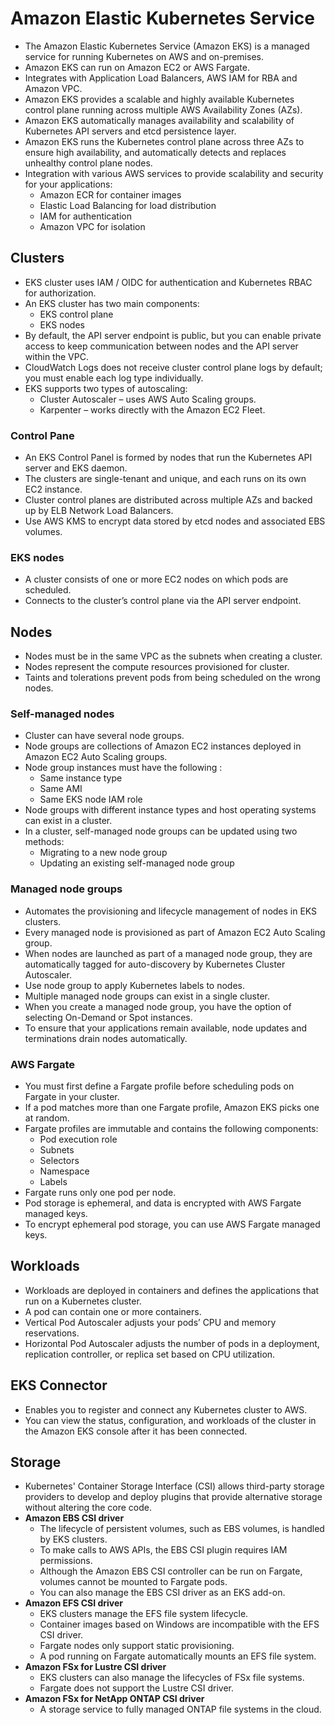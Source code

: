 # Amazon Elastic Kubernetes Service

- The Amazon Elastic Kubernetes Service (Amazon EKS) is a managed service for running Kubernetes on AWS and on-premises.
- Amazon EKS can run on Amazon EC2 or AWS Fargate.
- Integrates with Application Load Balancers, AWS IAM for RBA and Amazon VPC.
- Amazon EKS provides a scalable and highly available Kubernetes control plane running across multiple AWS Availability Zones (AZs).
- Amazon EKS automatically manages availability and scalability of Kubernetes API servers and etcd persistence layer.
- Amazon EKS runs the Kubernetes control plane across three AZs to ensure high availability, and automatically detects and replaces unhealthy control plane nodes.
- Integration with various AWS services to provide scalability and security for your applications:
  - Amazon ECR for container images
  - Elastic Load Balancing for load distribution
  - IAM for authentication
  - Amazon VPC for isolation
## Clusters
 - EKS cluster uses IAM / OIDC for authentication and Kubernetes RBAC for authorization.
 - An EKS cluster has two main components:
   - EKS control plane
   - EKS nodes   
 - By default, the API server endpoint is public, but you can enable private access to keep communication between nodes and the API server within the VPC.
 - CloudWatch Logs does not receive cluster control plane logs by default; you must enable each log type individually.
 - EKS supports two types of autoscaling:
   - Cluster Autoscaler – uses AWS Auto Scaling groups.
   - Karpenter – works directly with the Amazon EC2 Fleet.
### Control Pane
 - An EKS Control Panel is formed by nodes that run the Kubernetes API server and EKS daemon.
 - The clusters are single-tenant and unique, and each runs on its own EC2 instance.
 - Cluster control planes are distributed across multiple AZs and backed up by ELB Network Load Balancers.
 - Use AWS KMS to encrypt data stored by etcd nodes and associated EBS volumes.
### EKS nodes
 - A cluster consists of one or more EC2 nodes on which pods are scheduled.
 - Connects to the cluster’s control plane via the API server endpoint.
## Nodes
 - Nodes must be in the same VPC as the subnets when creating a cluster.
 - Nodes represent the compute resources provisioned for cluster.
 - Taints and tolerations prevent pods from being scheduled on the wrong nodes.
### Self-managed nodes
 - Cluster can have several node groups.
 - Node groups are collections of Amazon EC2 instances deployed in Amazon EC2 Auto Scaling groups.
 - Node group instances must have the following :
   - Same instance type
   - Same AMI
   - Same EKS node IAM role
 - Node groups with different instance types and host operating systems can exist in a cluster.
 - In a cluster, self-managed node groups can be updated using two methods:
   - Migrating to a new node group
   - Updating an existing self-managed node group
### Managed node groups
 - Automates the provisioning and lifecycle management of nodes in EKS clusters.
 - Every managed node is provisioned as part of Amazon EC2 Auto Scaling group.
 - When nodes are launched as part of a managed node group, they are automatically tagged for auto-discovery by Kubernetes Cluster Autoscaler.
 - Use node group to apply Kubernetes labels to nodes.
 - Multiple managed node groups can exist in a single cluster.
 - When you create a managed node group, you have the option of selecting On-Demand or Spot instances.
 - To ensure that your applications remain available, node updates and terminations drain nodes automatically.
### AWS Fargate
 - You must first define a Fargate profile before scheduling pods on Fargate in your cluster.
 - If a pod matches more than one Fargate profile, Amazon EKS picks one at random.
 - Fargate profiles are immutable and contains the following components:
   - Pod execution role
   - Subnets
   - Selectors
   - Namespace
   - Labels
- Fargate runs only one pod per node.
- Pod storage is ephemeral, and data is encrypted with AWS Fargate managed keys.
- To encrypt ephemeral pod storage, you can use AWS Fargate managed keys.
## Workloads
 - Workloads are deployed in containers and defines the applications that run on a Kubernetes cluster.
 - A pod can contain one or more containers.
 - Vertical Pod Autoscaler adjusts your pods’ CPU and memory reservations.
 - Horizontal Pod Autoscaler adjusts the number of pods in a deployment, replication controller, or replica set based on CPU utilization.
## EKS Connector
 - Enables you to register and connect any Kubernetes cluster to AWS.
 - You can view the status, configuration, and workloads of the cluster in the Amazon EKS console after it has been connected.
## Storage
 - Kubernetes' Container Storage Interface (CSI) allows third-party storage providers to develop and deploy plugins that provide 
   alternative storage without altering the core code.
 - **Amazon EBS CSI driver**
   - The lifecycle of persistent volumes, such as EBS volumes, is handled by EKS clusters.
   - To make calls to AWS APIs, the EBS CSI plugin requires IAM permissions.
   - Although the Amazon EBS CSI controller can be run on Fargate, volumes cannot be mounted to Fargate pods.
   - You can also manage the EBS CSI driver as an EKS add-on.
 - **Amazon EFS CSI driver**
   - EKS clusters manage the EFS file system lifecycle.
   - Container images based on Windows are incompatible with the EFS CSI driver.
   - Fargate nodes only support static provisioning.
   - A pod running on Fargate automatically mounts an EFS file system.
 - **Amazon FSx for Lustre CSI driver**
   - EKS clusters can also manage the lifecycles of FSx file systems.
   - Fargate does not support the Lustre CSI driver.
 - **Amazon FSx for NetApp ONTAP CSI driver**
   - A storage service to fully managed ONTAP file systems in the cloud.



